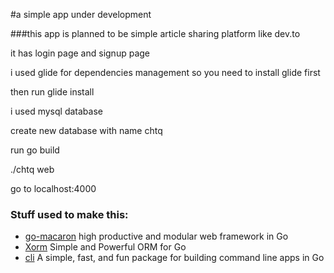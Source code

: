 #a simple app under development 

###this app is planned to be simple article sharing platform like dev.to

it has login page and signup page

i used glide for dependencies management so you need to install glide first

then run glide install

i used mysql database

create new database with name chtq

run go build

./chtq web

go to localhost:4000

### Stuff used to make this:

* [go-macaron](https://github.com/go-macaron/macaron) high productive and modular web framework in Go
* [Xorm](https://github.com/go-xorm/xorm) Simple and Powerful ORM for Go
* [cli](https://github.com/urfave/cli) A simple, fast, and fun package for building command line apps in Go
